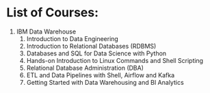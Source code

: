 # List of Courses:
1. IBM Data Warehouse
    1. Introduction to Data Engineering
    1. Introduction to Relational Databases (RDBMS)
    1. Databases and SQL for Data Science with Python
    1. Hands-on Introduction to Linux Commands and Shell Scripting
    1. Relational Database Administration (DBA)
    1. ETL and Data Pipelines with Shell, Airflow and Kafka
    1. Getting Started with Data Warehousing and BI Analytics
